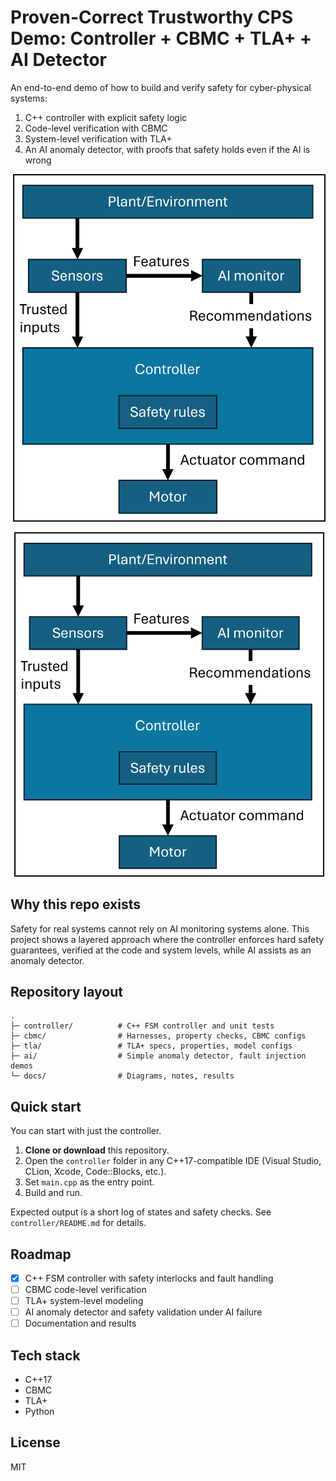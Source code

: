 # Proven-Correct Trustworthy CPS Demo: Controller + CBMC + TLA+ + AI Detector

An end-to-end demo of how to build and verify safety for cyber-physical systems:
1. C++ controller with explicit safety logic
2. Code-level verification with CBMC
3. System-level verification with TLA+
4. An AI anomaly detector, with proofs that safety holds even if the AI is wrong

![ProjectDiagram](docs/ProjectDiagram.png)

<p align="center">
  <img src="docs/ProjectDiagram.png" alt="ProjectDiagram" width="500"/>
</p>


## Why this repo exists
Safety for real systems cannot rely on AI monitoring systems alone. This project shows a layered approach where the controller enforces hard safety guarantees, verified at the code and system levels, while AI assists as an anomaly detector.

## Repository layout
```
.
├─ controller/          # C++ FSM controller and unit tests
├─ cbmc/                # Harnesses, property checks, CBMC configs
├─ tla/                 # TLA+ specs, properties, model configs
├─ ai/                  # Simple anomaly detector, fault injection demos
└─ docs/                # Diagrams, notes, results
```

## Quick start
You can start with just the controller.

1. **Clone or download** this repository.
2. Open the `controller` folder in any C++17-compatible IDE (Visual Studio, CLion, Xcode, Code::Blocks, etc.).
3. Set `main.cpp` as the entry point.
4. Build and run.

Expected output is a short log of states and safety checks. See `controller/README.md` for details.

## Roadmap
- [x] C++ FSM controller with safety interlocks and fault handling
- [ ] CBMC code-level verification
- [ ] TLA+ system-level modeling
- [ ] AI anomaly detector and safety validation under AI failure
- [ ] Documentation and results

## Tech stack
- C++17
- CBMC
- TLA+
- Python

## License
MIT
